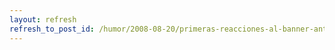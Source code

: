 ```yaml
---
layout: refresh
refresh_to_post_id: /humor/2008-08-20/primeras-reacciones-al-banner-anti-software-privativo-de-crysol.html
---
```

